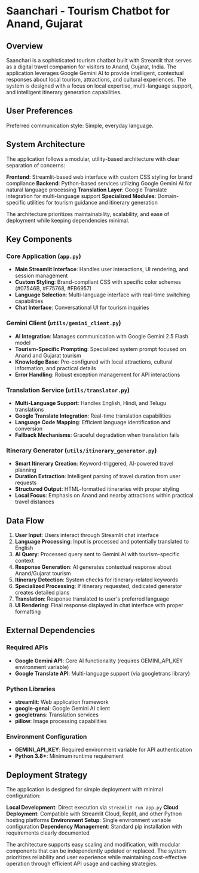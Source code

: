 # Saanchari - Tourism Chatbot for Anand, Gujarat

## Overview

Saanchari is a sophisticated tourism chatbot built with Streamlit that serves as a digital travel companion for visitors to Anand, Gujarat, India. The application leverages Google Gemini AI to provide intelligent, contextual responses about local tourism, attractions, and cultural experiences. The system is designed with a focus on local expertise, multi-language support, and intelligent itinerary generation capabilities.

## User Preferences

Preferred communication style: Simple, everyday language.

## System Architecture

The application follows a modular, utility-based architecture with clear separation of concerns:

**Frontend**: Streamlit-based web interface with custom CSS styling for brand compliance
**Backend**: Python-based services utilizing Google Gemini AI for natural language processing
**Translation Layer**: Google Translate integration for multi-language support
**Specialized Modules**: Domain-specific utilities for tourism guidance and itinerary generation

The architecture prioritizes maintainability, scalability, and ease of deployment while keeping dependencies minimal.

## Key Components

### Core Application (`app.py`)
- **Main Streamlit Interface**: Handles user interactions, UI rendering, and session management
- **Custom Styling**: Brand-compliant CSS with specific color schemes (#07546B, #F75768, #FB6957)
- **Language Selection**: Multi-language interface with real-time switching capabilities
- **Chat Interface**: Conversational UI for tourism inquiries

### Gemini Client (`utils/gemini_client.py`)
- **AI Integration**: Manages communication with Google Gemini 2.5 Flash model
- **Tourism-Specific Prompting**: Specialized system prompt focused on Anand and Gujarat tourism
- **Knowledge Base**: Pre-configured with local attractions, cultural information, and practical details
- **Error Handling**: Robust exception management for API interactions

### Translation Service (`utils/translator.py`)
- **Multi-Language Support**: Handles English, Hindi, and Telugu translations
- **Google Translate Integration**: Real-time translation capabilities
- **Language Code Mapping**: Efficient language identification and conversion
- **Fallback Mechanisms**: Graceful degradation when translation fails

### Itinerary Generator (`utils/itinerary_generator.py`)
- **Smart Itinerary Creation**: Keyword-triggered, AI-powered travel planning
- **Duration Extraction**: Intelligent parsing of travel duration from user requests
- **Structured Output**: HTML-formatted itineraries with proper styling
- **Local Focus**: Emphasis on Anand and nearby attractions within practical travel distances

## Data Flow

1. **User Input**: Users interact through Streamlit chat interface
2. **Language Processing**: Input is processed and potentially translated to English
3. **AI Query**: Processed query sent to Gemini AI with tourism-specific context
4. **Response Generation**: AI generates contextual response about Anand/Gujarat tourism
5. **Itinerary Detection**: System checks for itinerary-related keywords
6. **Specialized Processing**: If itinerary requested, dedicated generator creates detailed plans
7. **Translation**: Response translated to user's preferred language
8. **UI Rendering**: Final response displayed in chat interface with proper formatting

## External Dependencies

### Required APIs
- **Google Gemini API**: Core AI functionality (requires GEMINI_API_KEY environment variable)
- **Google Translate API**: Multi-language support (via googletrans library)

### Python Libraries
- **streamlit**: Web application framework
- **google-genai**: Google Gemini AI client
- **googletrans**: Translation services
- **pillow**: Image processing capabilities

### Environment Configuration
- **GEMINI_API_KEY**: Required environment variable for API authentication
- **Python 3.8+**: Minimum runtime requirement

## Deployment Strategy

The application is designed for simple deployment with minimal configuration:

**Local Development**: Direct execution via `streamlit run app.py`
**Cloud Deployment**: Compatible with Streamlit Cloud, Replit, and other Python hosting platforms
**Environment Setup**: Single environment variable configuration
**Dependency Management**: Standard pip installation with requirements clearly documented

The architecture supports easy scaling and modification, with modular components that can be independently updated or replaced. The system prioritizes reliability and user experience while maintaining cost-effective operation through efficient API usage and caching strategies.